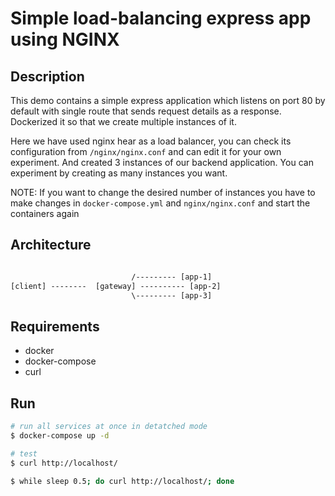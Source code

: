 # Simple load-balancing express app using NGINX

## Description

This demo contains a simple express application which listens on port 80 by default with single route that sends request details as a response. Dockerized it so that we create multiple instances of it. 

Here we have used nginx hear as a load balancer, you can check its configuration from `/nginx/nginx.conf` and can edit it for your own experiment. And created 3 instances of our backend application. You can experiment by creating as many instances you want.

NOTE: If you want to change the desired number of instances you have to make changes  in `docker-compose.yml` and `nginx/nginx.conf` and start the containers again


## Architecture

```txt

                           /--------- [app-1]
[client] --------  [gateway] ---------- [app-2]
                           \--------- [app-3]

```

## Requirements
- docker
- docker-compose
- curl

## Run
```sh
# run all services at once in detatched mode
$ docker-compose up -d

# test 
$ curl http://localhost/

$ while sleep 0.5; do curl http://localhost/; done
```
